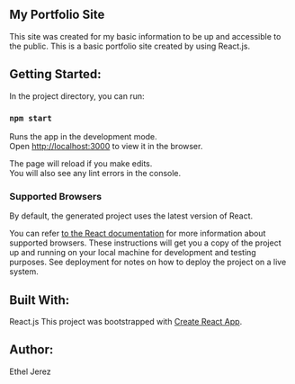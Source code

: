 ## My Portfolio Site
This site was created for my basic information to be up and accessible to the public. This is a basic portfolio site created by using React.js. 

## Getting Started:
In the project directory, you can run:

### `npm start`

Runs the app in the development mode.<br>
Open [http://localhost:3000](http://localhost:3000) to view it in the browser.

The page will reload if you make edits.<br>
You will also see any lint errors in the console.

### Supported Browsers

By default, the generated project uses the latest version of React.

You can refer [to the React documentation](https://reactjs.org/docs/react-dom.html#browser-support) for more information about supported browsers.
These instructions will get you a copy of the project up and running on your local machine for development and testing purposes. See deployment for notes on how to deploy the project on a live system.

## Built With:
React.js
This project was bootstrapped with [Create React App](https://github.com/facebookincubator/create-react-app).

## Author:
Ethel Jerez




